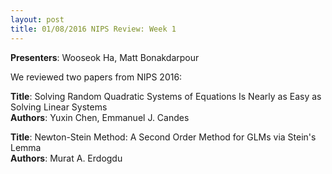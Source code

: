 ```yaml
---
layout: post
title: 01/08/2016 NIPS Review: Week 1
---
```

**Presenters**: Wooseok Ha, Matt Bonakdarpour  

We reviewed two papers from  NIPS 2016:

**Title**: Solving Random Quadratic Systems of Equations Is Nearly as Easy as Solving Linear Systems   
**Authors**: Yuxin Chen, Emmanuel J. Candes   

**Title**: Newton-Stein Method: A Second Order Method for GLMs via Stein's Lemma   
**Authors**: Murat A. Erdogdu   
